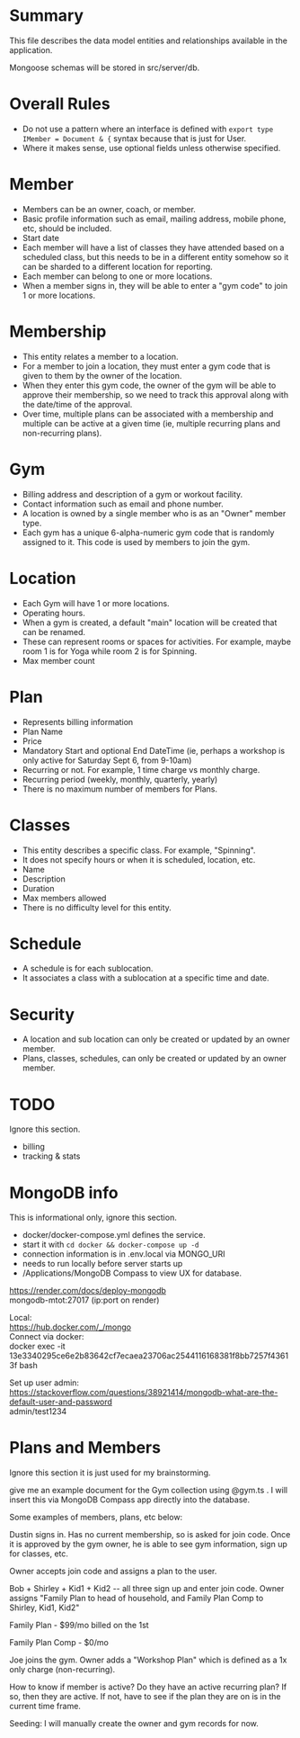 # Summary

This file describes the data model entities and relationships available in the application.

Mongoose schemas will be stored in src/server/db.

# Overall Rules

- Do not use a pattern where an interface is defined with `export type IMember = Document & {` syntax because that is
  just for User.
- Where it makes sense, use optional fields unless otherwise specified.

# Member

- Members can be an owner, coach, or member.
- Basic profile information such as email, mailing address, mobile phone, etc, should be included.
- Start date
- Each member will have a list of classes they have attended based on a scheduled class, but this needs to be in a
  different entity somehow so it can be sharded to a different location for reporting.
- Each member can belong to one or more locations.
- When a member signs in, they will be able to enter a "gym code" to join 1 or more locations.

# Membership

- This entity relates a member to a location.
- For a member to join a location, they must enter a gym code that is given to them by the owner of the location.
- When they enter this gym code, the owner of the gym will be able to approve their membership, so we need to track this
  approval along with the date/time of the approval.
- Over time, multiple plans can be associated with a membership and multiple can be active at a given time (ie, multiple
  recurring plans and non-recurring plans).

# Gym

- Billing address and description of a gym or workout facility.
- Contact information such as email and phone number.
- A location is owned by a single member who is as an "Owner" member type.
- Each gym has a unique 6-alpha-numeric gym code that is randomly assigned to it. This code is used by members to join
  the gym.

# Location

- Each Gym will have 1 or more locations.
- Operating hours.
- When a gym is created, a default "main" location will be created that can be renamed.
- These can represent rooms or spaces for activities. For example, maybe room 1 is for Yoga while room 2 is for
  Spinning.
- Max member count

# Plan

- Represents billing information
- Plan Name
- Price
- Mandatory Start and optional End DateTime (ie, perhaps a workshop is only active for Saturday Sept 6, from 9-10am)
- Recurring or not. For example, 1 time charge vs monthly charge.
- Recurring period (weekly, monthly, quarterly, yearly)
- There is no maximum number of members for Plans.

# Classes

- This entity describes a specific class. For example, "Spinning".
- It does not specify hours or when it is scheduled, location, etc.
- Name
- Description
- Duration
- Max members allowed
- There is no difficulty level for this entity.

# Schedule

- A schedule is for each sublocation.
- It associates a class with a sublocation at a specific time and date.

# Security

- A location and sub location can only be created or updated by an owner member.
- Plans, classes, schedules, can only be created or updated by an owner member.

# TODO

Ignore this section.

- billing
- tracking & stats

# MongoDB info

This is informational only, ignore this section.

- docker/docker-compose.yml defines the service.
- start it with `cd docker && docker-compose up -d`
- connection information is in .env.local via MONGO_URI
- needs to run locally before server starts up
- /Applications/MongoDB Compass to view UX for database.

https://render.com/docs/deploy-mongodb  
mongodb-mtot:27017 (ip:port on render)

Local:  
https://hub.docker.com/_/mongo  
Connect via docker:  
docker exec -it 13e3340295ce6e2b83642cf7ecaea23706ac2544116168381f8bb7257f43613f bash

Set up user admin:  
https://stackoverflow.com/questions/38921414/mongodb-what-are-the-default-user-and-password  
admin/test1234

# Plans and Members

Ignore this section it is just used for my brainstorming.

give me an example document for the Gym collection using @gym.ts . I will insert this via MongoDB Compass app directly
into the database.

Some examples of members, plans, etc below:

Dustin signs in. Has no current membership, so is asked for join code. Once it is approved by the gym owner, he is able
to see gym information, sign up for classes, etc.

Owner accepts join code and assigns a plan to the user.

Bob + Shirley + Kid1 + Kid2 -- all three sign up and enter join code. Owner assigns "Family Plan to head of household,
and Family Plan Comp to Shirley, Kid1, Kid2"

Family Plan - $99/mo billed on the 1st

Family Plan Comp - $0/mo

Joe joins the gym. Owner adds a "Workshop Plan" which is defined as a 1x only charge (non-recurring).

How to know if member is active? Do they have an active recurring plan? If so, then they are active. If not, have to see
if the plan they are on is in the current time frame.

Seeding: I will manually create the owner and gym records for now.
